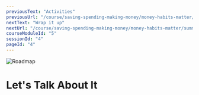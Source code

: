 ```yaml
---
previousText: "Activities"
previousUrl: "/course/saving-spending-making-money/money-habits-matter/activities"
nextText: "Wrap it up"
nextUrl: "/course/saving-spending-making-money/money-habits-matter/summary"
courseModuleId: "5"
sessionId: "4"
pageId: "4"
---
```




![Roadmap](/assets/img/lets-talk-about-it.png)
# Let's Talk About It